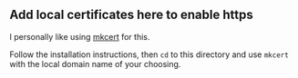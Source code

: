 ## Add local certificates here to enable https

I personally like using [mkcert]() for this. 

Follow the installation instructions, then `cd` to this directory and use `mkcert` with the local domain name of your choosing.